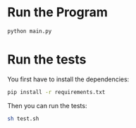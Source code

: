# Run the Program

```bash
python main.py
```

# Run the tests
You first have to install the dependencies:
```bash
pip install -r requirements.txt
```

Then you can run the tests:
```bash
sh test.sh
```
